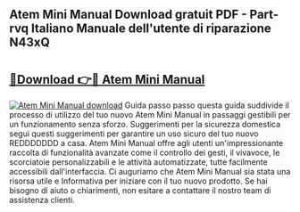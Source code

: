 ## Atem Mini Manual Download gratuit PDF - Part-rvq Italiano Manuale dell'utente di riparazione N43xQ

# <h2><a href="http://dfb58z.blite.top/?on=Atem+Mini+Manual">🔗Download 👉🔴 Atem Mini Manual</a></h2>

[![Atem Mini Manual download](https://i.imgur.com/lujVjoI.png)](http://dfb58z.blite.top/?on=Atem+Mini+Manual)
Guida passo passo questa guida suddivide il processo di utilizzo del tuo nuovo Atem Mini Manual in passaggi gestibili per un funzionamento senza sforzo. Suggerimenti per la sicurezza domestica segui questi suggerimenti per garantire un uso sicuro del tuo nuovo REDDDDDDD a casa. Atem Mini Manual offre agli utenti un'impressionante raccolta di funzionalità avanzate come il controllo dei gesti, il vivavoce, le scorciatoie personalizzabili e le attività automatizzate, tutte facilmente accessibili dall'interfaccia. Ci auguriamo che Atem Mini Manual sia stata una risorsa utile e Informativa per iniziare con il tuo nuovo prodotto. Se hai bisogno di aiuto o chiarimenti, non esitare a contattare il nostro team di assistenza clienti.
